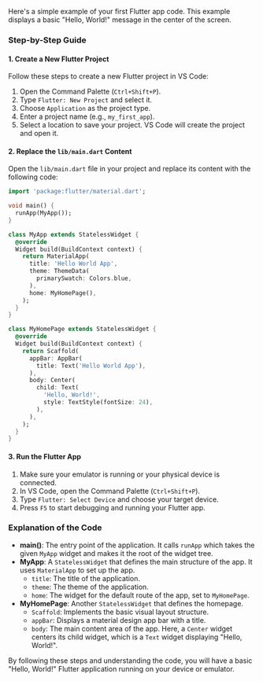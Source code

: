 Here's a simple example of your first Flutter app code. This example displays a basic "Hello, World!" message in the center of the screen.

### Step-by-Step Guide

#### 1. Create a New Flutter Project

Follow these steps to create a new Flutter project in VS Code:

1. Open the Command Palette (`Ctrl+Shift+P`).
2. Type `Flutter: New Project` and select it.
3. Choose `Application` as the project type.
4. Enter a project name (e.g., `my_first_app`).
5. Select a location to save your project. VS Code will create the project and open it.

#### 2. Replace the `lib/main.dart` Content

Open the `lib/main.dart` file in your project and replace its content with the following code:

```dart
import 'package:flutter/material.dart';

void main() {
  runApp(MyApp());
}

class MyApp extends StatelessWidget {
  @override
  Widget build(BuildContext context) {
    return MaterialApp(
      title: 'Hello World App',
      theme: ThemeData(
        primarySwatch: Colors.blue,
      ),
      home: MyHomePage(),
    );
  }
}

class MyHomePage extends StatelessWidget {
  @override
  Widget build(BuildContext context) {
    return Scaffold(
      appBar: AppBar(
        title: Text('Hello World App'),
      ),
      body: Center(
        child: Text(
          'Hello, World!',
          style: TextStyle(fontSize: 24),
        ),
      ),
    );
  }
}
```

#### 3. Run the Flutter App

1. Make sure your emulator is running or your physical device is connected.
2. In VS Code, open the Command Palette (`Ctrl+Shift+P`).
3. Type `Flutter: Select Device` and choose your target device.
4. Press `F5` to start debugging and running your Flutter app.

### Explanation of the Code

- **main()**: The entry point of the application. It calls `runApp` which takes the given `MyApp` widget and makes it the root of the widget tree.
- **MyApp**: A `StatelessWidget` that defines the main structure of the app. It uses `MaterialApp` to set up the app.
    - `title`: The title of the application.
    - `theme`: The theme of the application.
    - `home`: The widget for the default route of the app, set to `MyHomePage`.
- **MyHomePage**: Another `StatelessWidget` that defines the homepage.
    - `Scaffold`: Implements the basic visual layout structure.
    - `appBar`: Displays a material design app bar with a title.
    - `body`: The main content area of the app. Here, a `Center` widget centers its child widget, which is a `Text` widget displaying "Hello, World!".

By following these steps and understanding the code, you will have a basic "Hello, World!" Flutter application running on your device or emulator.

